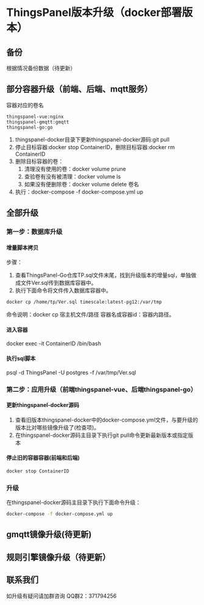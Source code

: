 # ThingsPanel版本升级（docker部署版本）
## 备份

根据情况备份数据（待更新）

## 部分容器升级（前端、后端、mqtt服务）
容器对应的卷名
```
thingspanel-vue:nginx
thingspanel-gmqtt:gmqtt
thingspanel-go:go
```
1. thingspanel-docker目录下更新thingspanel-docker源码:git pull
2. 停止目标容器:docker stop ContainerID，删除目标容器:docker rm ContainerID
3. 删除目标容器的卷：
   1. 清理没有使用的卷：docker volume prune
   2. 查验卷有没有被清理：docker volume ls
   3. 如果没有便删除卷：docker volume delete 卷名
4. 执行：docker-compose -f docker-compose.yml up
## 全部升级
### 第一步：数据库升级

#### 增量脚本拷贝

步骤：

1. 查看ThingsPanel-Go仓库TP.sql文件末尾，找到升级版本的增量sql，单独做成文件Ver.sql传到数据库容器中。
2. 执行下面命令将文件传入数据库容器中。

```bash
docker cp /home/tp/Ver.sql timescale:latest-pg12:/var/tmp
```

命令说明：docker cp 宿主机文件/路径 容器名或容器id：容器内路径。

#### 进入容器

docker exec -it ContainerID /bin/bash

#### 执行sql脚本

psql -d ThingsPanel -U postgres -f /var/tmp/Ver.sql

### 第二步：应用升级（前端thingspanel-vue、后端thingspanel-go）

#### 更新thingspanel-docker源码

1. 查看旧版本thingspanel-docker中的docker-compose.yml文件，与要升级的版本比对哪些镜像升级了(检查项)。
1. 在thingspanel-docker源码主目录下执行git pull命令更新最新版本或指定版本

#### 停止旧的容器容器(前端和后端)

```bash
docker stop ContainerID
```

### 升级

在thingspanel-docker源码主目录下执行下面命令升级：

```bash
docker-compose -f docker-compose.yml up
```

## gmqtt镜像升级(待更新)

## 规则引擎镜像升级（待更新）

## 联系我们

如升级有疑问请加群咨询
QQ群2：371794256
